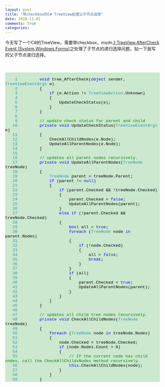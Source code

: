 ```yaml
---
layout: post
title: "带checkbox的C# TreeView处理父子节点选择"
date: 2010-11-02
comments: true
categories: 
---
```

今天写了一个C#的TreeView，需要带checkbox，msdn上<a href="http://msdn.microsoft.com/en-us/library/system.windows.forms.treeview.aftercheck.aspx">TreeView.AfterCheck Event (System.Windows.Forms)</a>之处理了子节点的递归选择问题，贴一下我写的父子节点递归选择。<br /><br /><br /><div style="font-family: Courier New; font-size: 10pt; color: black; background: none repeat scroll 0% 0% rgb(204, 232, 207);"><br /><p style="margin: 0px;"><span style="color: rgb(43, 145, 175);">&nbsp;&nbsp;&nbsp;&nbsp;1</span>&nbsp;&nbsp;&nbsp;&nbsp;&nbsp;&nbsp;&nbsp;&nbsp; <span style="color: blue;">void</span> tree_AfterCheck(<span style="color: blue;">object</span> sender, <span style="color: rgb(43, 145, 175);">TreeViewEventArgs</span> e)</p><span style="color: rgb(43, 145, 175);">&nbsp;&nbsp;&nbsp; 2</span>&nbsp;&nbsp;&nbsp;&nbsp; &nbsp;&nbsp;&nbsp; {<br /><p style="margin: 0px;"><span style="color: rgb(43, 145, 175);">&nbsp;&nbsp;&nbsp;&nbsp;3</span>&nbsp;&nbsp;&nbsp;&nbsp; &nbsp;&nbsp;&nbsp; &nbsp;&nbsp;&nbsp; <span style="color: blue;">if</span> (e.Action != <span style="color: rgb(43, 145, 175);">TreeViewAction</span>.Unknown)</p><span style="color: rgb(43, 145, 175);">&nbsp;&nbsp;&nbsp; 4</span>&nbsp;&nbsp;&nbsp;&nbsp; &nbsp;&nbsp;&nbsp; &nbsp;&nbsp;&nbsp; {<br /><p style="margin: 0px;"><span style="color: rgb(43, 145, 175);">&nbsp;&nbsp;&nbsp;&nbsp;5</span>&nbsp;&nbsp;&nbsp;&nbsp; &nbsp;&nbsp;&nbsp; &nbsp;&nbsp;&nbsp; &nbsp;&nbsp;&nbsp; UpdateCheckStatus(e);</p><span style="color: rgb(43, 145, 175);">&nbsp;&nbsp;&nbsp; 6</span>&nbsp;&nbsp;&nbsp;&nbsp; &nbsp;&nbsp;&nbsp; &nbsp;&nbsp;&nbsp; }<br /><p style="margin: 0px;"><span style="color: rgb(43, 145, 175);">&nbsp;&nbsp;&nbsp;&nbsp;7</span>&nbsp;&nbsp;&nbsp;&nbsp; &nbsp;&nbsp;&nbsp; }</p><span style="color: rgb(43, 145, 175);">&nbsp;&nbsp;&nbsp; 8</span>&nbsp;<br /><p style="margin: 0px;"><span style="color: rgb(43, 145, 175);">&nbsp;&nbsp;&nbsp;&nbsp;9</span>&nbsp;&nbsp;&nbsp;&nbsp; &nbsp;&nbsp;&nbsp; <span style="color: green;">// update check status for parent and child</span></p><span style="color: rgb(43, 145, 175);">&nbsp;&nbsp; 10</span>&nbsp;&nbsp;&nbsp;&nbsp; &nbsp;&nbsp;&nbsp; <span style="color: blue;">private</span> <span style="color: blue;">void</span> UpdateCheckStatus(<span style="color: rgb(43, 145, 175);">TreeViewEventArgs</span> e)<br /><p style="margin: 0px;"><span style="color: rgb(43, 145, 175);">&nbsp;&nbsp;&nbsp;11</span>&nbsp;&nbsp;&nbsp;&nbsp; &nbsp;&nbsp;&nbsp; {</p><span style="color: rgb(43, 145, 175);">&nbsp;&nbsp; 12</span>&nbsp;&nbsp;&nbsp;&nbsp; &nbsp;&nbsp;&nbsp; &nbsp;&nbsp;&nbsp; CheckAllChildNodes(e.Node);<br /><p style="margin: 0px;"><span style="color: rgb(43, 145, 175);">&nbsp;&nbsp;&nbsp;13</span>&nbsp;&nbsp;&nbsp;&nbsp; &nbsp;&nbsp;&nbsp; &nbsp;&nbsp;&nbsp; UpdateAllParentNodes(e.Node);&nbsp;&nbsp;&nbsp; &nbsp;&nbsp;&nbsp; &nbsp; </p><span style="color: rgb(43, 145, 175);">&nbsp;&nbsp; 14</span>&nbsp;&nbsp;&nbsp;&nbsp; &nbsp;&nbsp;&nbsp; }<br /><p style="margin: 0px;"><span style="color: rgb(43, 145, 175);">&nbsp;&nbsp;&nbsp;15</span>&nbsp;</p><span style="color: rgb(43, 145, 175);">&nbsp;&nbsp; 16</span>&nbsp;&nbsp;&nbsp;&nbsp; &nbsp;&nbsp;&nbsp; <span style="color: green;">// updates all parent nodes recursively.</span><br /><p style="margin: 0px;"><span style="color: rgb(43, 145, 175);">&nbsp;&nbsp;&nbsp;17</span>&nbsp;&nbsp;&nbsp;&nbsp; &nbsp;&nbsp;&nbsp; <span style="color: blue;">private</span> <span style="color: blue;">void</span> UpdateAllParentNodes(<span style="color: rgb(43, 145, 175);">TreeNode</span> treeNode)</p><span style="color: rgb(43, 145, 175);">&nbsp;&nbsp; 18</span>&nbsp;&nbsp;&nbsp;&nbsp; &nbsp;&nbsp;&nbsp; {<br /><p style="margin: 0px;"><span style="color: rgb(43, 145, 175);">&nbsp;&nbsp;&nbsp;19</span>&nbsp;&nbsp;&nbsp;&nbsp; &nbsp;&nbsp;&nbsp; &nbsp;&nbsp;&nbsp; <span style="color: rgb(43, 145, 175);">TreeNode</span> parent = treeNode.Parent;</p><span style="color: rgb(43, 145, 175);">&nbsp;&nbsp; 20</span>&nbsp;&nbsp;&nbsp;&nbsp; &nbsp;&nbsp;&nbsp; &nbsp;&nbsp;&nbsp; <span style="color: blue;">if</span> (parent != <span style="color: blue;">null</span>)<br /><p style="margin: 0px;"><span style="color: rgb(43, 145, 175);">&nbsp;&nbsp;&nbsp;21</span>&nbsp;&nbsp;&nbsp;&nbsp; &nbsp;&nbsp;&nbsp; &nbsp;&nbsp;&nbsp; {</p><span style="color: rgb(43, 145, 175);">&nbsp;&nbsp; 22</span>&nbsp;&nbsp;&nbsp;&nbsp; &nbsp;&nbsp;&nbsp; &nbsp;&nbsp;&nbsp; &nbsp;&nbsp;&nbsp; <span style="color: blue;">if</span> (parent.Checked &amp;&amp; !treeNode.Checked)<br /><p style="margin: 0px;"><span style="color: rgb(43, 145, 175);">&nbsp;&nbsp;&nbsp;23</span>&nbsp;&nbsp;&nbsp;&nbsp; &nbsp;&nbsp;&nbsp; &nbsp;&nbsp;&nbsp; &nbsp;&nbsp;&nbsp; {</p><span style="color: rgb(43, 145, 175);">&nbsp;&nbsp; 24</span>&nbsp;&nbsp;&nbsp;&nbsp; &nbsp;&nbsp;&nbsp; &nbsp;&nbsp;&nbsp; &nbsp;&nbsp;&nbsp; &nbsp;&nbsp;&nbsp; parent.Checked = <span style="color: blue;">false</span>;<br /><p style="margin: 0px;"><span style="color: rgb(43, 145, 175);">&nbsp;&nbsp;&nbsp;25</span>&nbsp;&nbsp;&nbsp;&nbsp; &nbsp;&nbsp;&nbsp; &nbsp;&nbsp;&nbsp; &nbsp;&nbsp;&nbsp; &nbsp;&nbsp;&nbsp; UpdateAllParentNodes(parent);</p><span style="color: rgb(43, 145, 175);">&nbsp;&nbsp; 26</span>&nbsp;&nbsp;&nbsp;&nbsp; &nbsp;&nbsp;&nbsp; &nbsp;&nbsp;&nbsp; &nbsp;&nbsp;&nbsp; }<br /><p style="margin: 0px;"><span style="color: rgb(43, 145, 175);">&nbsp;&nbsp;&nbsp;27</span>&nbsp;&nbsp;&nbsp;&nbsp; &nbsp;&nbsp;&nbsp; &nbsp;&nbsp;&nbsp; &nbsp;&nbsp;&nbsp; <span style="color: blue;">else</span> <span style="color: blue;">if</span> (!parent.Checked &amp;&amp; treeNode.Checked)</p><span style="color: rgb(43, 145, 175);">&nbsp;&nbsp; 28</span>&nbsp;&nbsp;&nbsp;&nbsp; &nbsp;&nbsp;&nbsp; &nbsp;&nbsp;&nbsp; &nbsp;&nbsp;&nbsp; {<br /><p style="margin: 0px;"><span style="color: rgb(43, 145, 175);">&nbsp;&nbsp;&nbsp;29</span>&nbsp;&nbsp;&nbsp;&nbsp; &nbsp;&nbsp;&nbsp; &nbsp;&nbsp;&nbsp; &nbsp;&nbsp;&nbsp; &nbsp;&nbsp;&nbsp; <span style="color: blue;">bool</span> all = <span style="color: blue;">true</span>;</p><span style="color: rgb(43, 145, 175);">&nbsp;&nbsp; 30</span>&nbsp;&nbsp;&nbsp;&nbsp; &nbsp;&nbsp;&nbsp; &nbsp;&nbsp;&nbsp; &nbsp;&nbsp;&nbsp; &nbsp;&nbsp;&nbsp; <span style="color: blue;">foreach</span> (<span style="color: rgb(43, 145, 175);">TreeNode</span> node <span style="color: blue;">in</span> parent.Nodes)<br /><p style="margin: 0px;"><span style="color: rgb(43, 145, 175);">&nbsp;&nbsp;&nbsp;31</span>&nbsp;&nbsp;&nbsp;&nbsp; &nbsp;&nbsp;&nbsp; &nbsp;&nbsp;&nbsp; &nbsp;&nbsp;&nbsp; &nbsp;&nbsp;&nbsp; {</p><span style="color: rgb(43, 145, 175);">&nbsp;&nbsp; 32</span>&nbsp;&nbsp;&nbsp;&nbsp; &nbsp;&nbsp;&nbsp; &nbsp;&nbsp;&nbsp; &nbsp;&nbsp;&nbsp; &nbsp;&nbsp;&nbsp; &nbsp;&nbsp;&nbsp; <span style="color: blue;">if</span> (!node.Checked)<br /><p style="margin: 0px;"><span style="color: rgb(43, 145, 175);">&nbsp;&nbsp;&nbsp;33</span>&nbsp;&nbsp;&nbsp;&nbsp; &nbsp;&nbsp;&nbsp; &nbsp;&nbsp;&nbsp; &nbsp;&nbsp;&nbsp; &nbsp;&nbsp;&nbsp; &nbsp;&nbsp;&nbsp; {</p><span style="color: rgb(43, 145, 175);">&nbsp;&nbsp; 34</span>&nbsp;&nbsp;&nbsp;&nbsp; &nbsp;&nbsp;&nbsp; &nbsp;&nbsp;&nbsp; &nbsp;&nbsp;&nbsp; &nbsp;&nbsp;&nbsp; &nbsp;&nbsp;&nbsp; &nbsp;&nbsp;&nbsp; all = <span style="color: blue;">false</span>;<br /><p style="margin: 0px;"><span style="color: rgb(43, 145, 175);">&nbsp;&nbsp;&nbsp;35</span>&nbsp;&nbsp;&nbsp;&nbsp; &nbsp;&nbsp;&nbsp; &nbsp;&nbsp;&nbsp; &nbsp;&nbsp;&nbsp; &nbsp;&nbsp;&nbsp; &nbsp;&nbsp;&nbsp; &nbsp;&nbsp;&nbsp; <span style="color: blue;">break</span>;</p><span style="color: rgb(43, 145, 175);">&nbsp;&nbsp; 36</span>&nbsp;&nbsp;&nbsp;&nbsp; &nbsp;&nbsp;&nbsp; &nbsp;&nbsp;&nbsp; &nbsp;&nbsp;&nbsp; &nbsp;&nbsp;&nbsp; &nbsp;&nbsp;&nbsp; }<br /><p style="margin: 0px;"><span style="color: rgb(43, 145, 175);">&nbsp;&nbsp;&nbsp;37</span>&nbsp;&nbsp;&nbsp;&nbsp; &nbsp;&nbsp;&nbsp; &nbsp;&nbsp;&nbsp; &nbsp;&nbsp;&nbsp; &nbsp;&nbsp;&nbsp; }</p><span style="color: rgb(43, 145, 175);">&nbsp;&nbsp; 38</span>&nbsp;&nbsp;&nbsp;&nbsp; &nbsp;&nbsp;&nbsp; &nbsp;&nbsp;&nbsp; &nbsp;&nbsp;&nbsp; &nbsp;&nbsp;&nbsp; <span style="color: blue;">if</span> (all)<br /><p style="margin: 0px;"><span style="color: rgb(43, 145, 175);">&nbsp;&nbsp;&nbsp;39</span>&nbsp;&nbsp;&nbsp;&nbsp; &nbsp;&nbsp;&nbsp; &nbsp;&nbsp;&nbsp; &nbsp;&nbsp;&nbsp; &nbsp;&nbsp;&nbsp; {</p><span style="color: rgb(43, 145, 175);">&nbsp;&nbsp; 40</span>&nbsp;&nbsp;&nbsp;&nbsp; &nbsp;&nbsp;&nbsp; &nbsp;&nbsp;&nbsp; &nbsp;&nbsp;&nbsp; &nbsp;&nbsp;&nbsp; &nbsp;&nbsp;&nbsp; parent.Checked = <span style="color: blue;">true</span>;<br /><p style="margin: 0px;"><span style="color: rgb(43, 145, 175);">&nbsp;&nbsp;&nbsp;41</span>&nbsp;&nbsp;&nbsp;&nbsp; &nbsp;&nbsp;&nbsp; &nbsp;&nbsp;&nbsp; &nbsp;&nbsp;&nbsp; &nbsp;&nbsp;&nbsp; &nbsp;&nbsp;&nbsp; UpdateAllParentNodes(parent);</p><span style="color: rgb(43, 145, 175);">&nbsp;&nbsp; 42</span>&nbsp;&nbsp;&nbsp;&nbsp; &nbsp;&nbsp;&nbsp; &nbsp;&nbsp;&nbsp; &nbsp;&nbsp;&nbsp; &nbsp;&nbsp;&nbsp; }<br /><p style="margin: 0px;"><span style="color: rgb(43, 145, 175);">&nbsp;&nbsp;&nbsp;43</span>&nbsp;&nbsp;&nbsp;&nbsp; &nbsp;&nbsp;&nbsp; &nbsp;&nbsp;&nbsp; &nbsp;&nbsp;&nbsp; }</p><span style="color: rgb(43, 145, 175);">&nbsp;&nbsp; 44</span>&nbsp;&nbsp;&nbsp;&nbsp; &nbsp;&nbsp;&nbsp; &nbsp;&nbsp;&nbsp; }<br /><p style="margin: 0px;"><span style="color: rgb(43, 145, 175);">&nbsp;&nbsp;&nbsp;45</span>&nbsp;&nbsp;&nbsp;&nbsp; &nbsp;&nbsp;&nbsp; }</p><span style="color: rgb(43, 145, 175);">&nbsp;&nbsp; 46</span>&nbsp;<br /><p style="margin: 0px;"><span style="color: rgb(43, 145, 175);">&nbsp;&nbsp;&nbsp;47</span>&nbsp;&nbsp;&nbsp;&nbsp; &nbsp;&nbsp;&nbsp; <span style="color: green;">// updates all child tree nodes recursively.</span></p><span style="color: rgb(43, 145, 175);">&nbsp;&nbsp; 48</span>&nbsp;&nbsp;&nbsp;&nbsp; &nbsp;&nbsp;&nbsp; <span style="color: blue;">private</span> <span style="color: blue;">void</span> CheckAllChildNodes(<span style="color: rgb(43, 145, 175);">TreeNode</span> treeNode)<br /><p style="margin: 0px;"><span style="color: rgb(43, 145, 175);">&nbsp;&nbsp;&nbsp;49</span>&nbsp;&nbsp;&nbsp;&nbsp; &nbsp;&nbsp;&nbsp; {</p><span style="color: rgb(43, 145, 175);">&nbsp;&nbsp; 50</span>&nbsp;&nbsp;&nbsp;&nbsp; &nbsp;&nbsp;&nbsp; &nbsp;&nbsp;&nbsp; <span style="color: blue;">foreach</span> (<span style="color: rgb(43, 145, 175);">TreeNode</span> node <span style="color: blue;">in</span> treeNode.Nodes)<br /><p style="margin: 0px;"><span style="color: rgb(43, 145, 175);">&nbsp;&nbsp;&nbsp;51</span>&nbsp;&nbsp;&nbsp;&nbsp; &nbsp;&nbsp;&nbsp; &nbsp;&nbsp;&nbsp; {</p><span style="color: rgb(43, 145, 175);">&nbsp;&nbsp; 52</span>&nbsp;&nbsp;&nbsp;&nbsp; &nbsp;&nbsp;&nbsp; &nbsp;&nbsp;&nbsp; &nbsp;&nbsp;&nbsp; node.Checked = treeNode.Checked;<br /><p style="margin: 0px;"><span style="color: rgb(43, 145, 175);">&nbsp;&nbsp;&nbsp;53</span>&nbsp;&nbsp;&nbsp;&nbsp; &nbsp;&nbsp;&nbsp; &nbsp;&nbsp;&nbsp; &nbsp;&nbsp;&nbsp; <span style="color: blue;">if</span> (node.Nodes.Count &gt; 0)</p><span style="color: rgb(43, 145, 175);">&nbsp;&nbsp; 54</span>&nbsp;&nbsp;&nbsp;&nbsp; &nbsp;&nbsp;&nbsp; &nbsp;&nbsp;&nbsp; &nbsp;&nbsp;&nbsp; {<br /><p style="margin: 0px;"><span style="color: rgb(43, 145, 175);">&nbsp;&nbsp;&nbsp;55</span>&nbsp;&nbsp;&nbsp;&nbsp; &nbsp;&nbsp;&nbsp; &nbsp;&nbsp;&nbsp; &nbsp;&nbsp;&nbsp; &nbsp;&nbsp;&nbsp; <span style="color: green;">// If the current node has child nodes, call the CheckAllChildsNodes method recursively.</span></p><span style="color: rgb(43, 145, 175);">&nbsp;&nbsp; 56</span>&nbsp;&nbsp;&nbsp;&nbsp; &nbsp;&nbsp;&nbsp; &nbsp;&nbsp;&nbsp; &nbsp;&nbsp;&nbsp; &nbsp;&nbsp;&nbsp; <span style="color: blue;">this</span>.CheckAllChildNodes(node);<br /><p style="margin: 0px;"><span style="color: rgb(43, 145, 175);">&nbsp;&nbsp;&nbsp;57</span>&nbsp;&nbsp;&nbsp;&nbsp; &nbsp;&nbsp;&nbsp; &nbsp;&nbsp;&nbsp; &nbsp;&nbsp;&nbsp; }</p><span style="color: rgb(43, 145, 175);">&nbsp;&nbsp; 58</span>&nbsp;&nbsp;&nbsp;&nbsp; &nbsp;&nbsp;&nbsp; &nbsp;&nbsp;&nbsp; }<br /><p style="margin: 0px;"><span style="color: rgb(43, 145, 175);">&nbsp;&nbsp;&nbsp;59</span>&nbsp;&nbsp;&nbsp;&nbsp; &nbsp;&nbsp;&nbsp; }</p></div><br /><br /><br /><blockquote></blockquote><br /><br /><div class="zemanta-pixie"><img class="zemanta-pixie-img" alt="" src="http://img.zemanta.com/pixy.gif?x-id=205c14b1-4381-8566-8571-37bf53bec972" /></div>